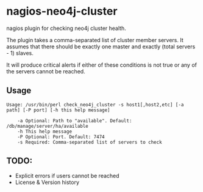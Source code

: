 nagios-neo4j-cluster
====================


nagios plugin for checking neo4j cluster health.

The plugin takes a comma-separated list of cluster member servers. It assumes
that there should be exactly one master and exactly (total servers - 1) slaves.

It will produce critical alerts if either of these conditions is not true or
any of the servers cannot be reached.


## Usage

```
Usage: /usr/bin/perl check_neo4j_cluster -s host1[,host2,etc] [-a path] [-P port] [-h this help message]

    -a Optional: Path to "available". Default: /db/manage/server/ha/available
    -h This help message
    -P Optional: Port. Default: 7474
    -s Required: Comma-separated list of servers to check
```

## TODO:

  - Explicit errors if users cannot be reached
  - License & Version history
